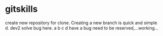 # gitskills
create new repository for clone.
Creating a new branch is quick and simple d.
dev2
solve bug here.
a b c d
have a bug need to be reserved,...working...
